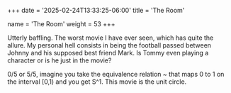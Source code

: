 +++
date = '2025-02-24T13:33:25-06:00'
title = 'The Room'

name = 'The Room'
weight = 53
+++



Utterly baffling. The worst movie I have ever seen, which has quite the allure. My personal hell consists in being the football passed between Johnny and his supposed best friend Mark. Is Tommy even playing a character or is he just in the movie?

0/5 or 5/5, imagine you take the equivalence relation ~ that maps 0 to 1 on the interval [0,1) and you get S^1. This movie is the unit circle. 

